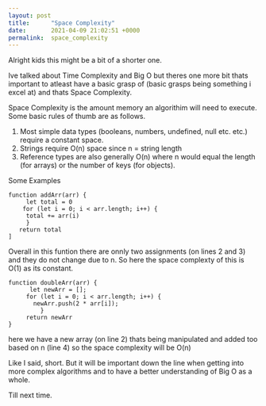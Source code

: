 ```yaml
---
layout: post
title:      "Space Complexity"
date:       2021-04-09 21:02:51 +0000
permalink:  space_complexity
---
```



Alright kids this might be a bit of a shorter one.

Ive talked about Time Complexity and Big O but theres one more bit thats important to atleast have a basic grasp of (basic grasps being something i excel at) and thats Space Complexity.

Space Complexity is the amount memory an algorithim will need to execute. Some basic rules of thumb are as follows.

1. Most simple data types (booleans, numbers, undefined, null etc. etc.) require a constant space.
2. Strings require O(n) space since n = string length
3. Reference types are also generally O(n) where n would equal the length (for arrays) or the number of keys (for objects).


Some Examples

```
function addArr(arr) {
     let total = 0
    for (let i = 0; i < arr.length; i++) {
     total += arr(i)
     }
   return total
]
```

Overall in this funtion there are onnly two assignments (on lines 2 and 3) and they do not change due to n. So here the space complexty of this is O(1) as its constant.

```
function doubleArr(arr) {
      let newArr = [];
	 for (let i = 0; i < arr.length; i++) {
	   newArr.push(2 * arr[i]);
    	 }
	 return newArr
}
```

here we have a new array (on line 2) thats being manipulated and added too based on n (line 4) so the space complexity will be O(n)

Like I said, short. But it will be important down the line when getting into more complex algorithms and to have a better understanding of Big O as a whole.

Till next time.
